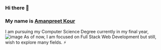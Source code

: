 ### Hi there 👋
### My name is [Amanpreet Kour](https://www.linkedin.com/in/amanpreet-kour-45286a1b9/)

 I am pursuing my Computer Science Degree currently in my final year,                                ![image](https://github.com/amanpreet116/amanpreet116/assets/77164099/a93de3eb-2c62-4e68-97ff-cc8d46b2faba)
 As of now, I am focused on Full Stack Web Development but still, wish to explore many fields. ⚡



<!--
**amanpreet116/amanpreet116** is a ✨ _special_ ✨ repository because its `README.md` (this file) appears on your GitHub profile.

Here are some ideas to get you started:

- 🌱 I’m currently learning Web Development
- 📫 How to reach me: akour8315@gmail.com
- 😄 Pronouns: she/her
-->
